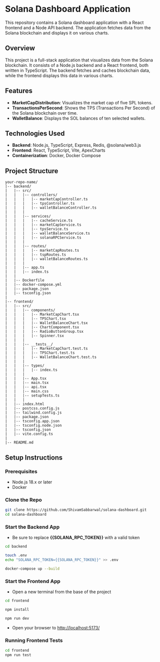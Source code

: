 # Solana Dashboard Application

This repository contains a Solana dashboard application with a React frontend and a Node API backend. The application fetches data from the Solana blockchain and displays it on various charts.

## Overview

This project is a full-stack application that visualizes data from the Solana blockchain. It consists of a Node.js backend and a React frontend, both written in TypeScript. The backend fetches and caches blockchain data, while the frontend displays this data in various charts.

## Features

- **MarketCapDistribution**: Visualizes the market cap of five SPL tokens.
- **TransactionsPerSecond**: Shows the TPS (Transactions Per Second) of the Solana blockchain over time.
- **WalletBalance**: Displays the SOL balances of ten selected wallets.

## Technologies Used

- **Backend**: Node.js, TypeScript, Express, Redis, @solana/web3.js
- **Frontend**: React, TypeScript, Vite, ApexCharts
- **Containerization**: Docker, Docker Compose

## Project Structure

```plaintext
your-repo-name/
|-- backend/
|   |-- src/
|   |   |-- controllers/
|   |   |   |-- marketCapController.ts
|   |   |   |-- tpsController.ts
|   |   |   |-- walletBalanceController.ts
|   |   |
|   |   |-- services/
|   |   |   |-- cacheService.ts
|   |   |   |-- marketCapService.ts
|   |   |   |-- tpsService.ts
|   |   |   |-- walletBalanceService.ts
|   |   |   |-- solanaRPCService.ts
|   |   |
|   |   |-- routes/
|   |   |   |-- marketCapRoutes.ts
|   |   |   |-- tspRoutes.ts
|   |   |   |-- walletBalanceRoutes.ts
|   |   |
|   |   |-- app.ts
|   |   |-- index.ts
|   |
|   |-- Dockerfile
|   |-- docker-compose.yml
|   |-- package.json
|   |-- tsconfig.json
|
|-- frontend/
|   |-- src/
|   |   |-- components/
|   |   |   |-- MarketCapChart.tsx
|   |   |   |-- TPSChart.tsx
|   |   |   |-- WalletBalanceChart.tsx
|   |   |   |-- ChartComponent.tsx
|   |   |   |-- RadioButtonGroup.tsx
|   |   |   |-- Spinner.tsx
|   |   |   
|   |   |-- __tests__/
|   |   |   |-- MarketCapChart.test.ts
|   |   |   |-- TPSChart.test.ts
|   |   |   |-- WalletBalanceChart.test.ts
|   |   |   
|   |   |-- types/
|   |   |   |-- index.ts
|   |   |   
|   |   |-- App.tsx
|   |   |-- main.tsx
|   |   |-- api.tsx
|   |   |-- main.css
|   |   |-- setupTests.ts
|   |   |
|   |-- index.html
|   |-- postcss.config.js
|   |-- tailwind.config.js
|   |-- package.json
|   |-- tsconfig.app.json
|   |-- tsconfig.node.json
|   |-- tsconfig.json
|   |-- vite.config.ts
|
|-- README.md
```

## Setup Instructions
### Prerequisites
- Node.js 18.x or later
- Docker

### Clone the Repo
```bash
git clone https://github.com/ShivamSabbarwal/solana-dashboard.git
cd solana-dashboard
```

### Start the Backend App
- Be sure to replace **{{SOLANA_RPC_TOKEN}}** with a valid token
```bash
cd backend

touch .env
echo "SOLANA_RPC_TOKEN={{SOLANA_RPC_TOKEN}}" >> .env

docker-compose up --build
```

### Start the Frontend App
- Open a new terminal from the base of the project
```bash
cd frontend

npm install

npm run dev
```
- Open your browser to [http://localhost:5173/](http://localhost:5173/)

### Running Frontend Tests
```bash
cd frontend
npm run test
```

